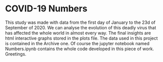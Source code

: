# COVID-19 Numbers

This study was made with data from the first day of January to the 23d of September of 2020. We can analyse the evolution of this deadly virus that has affected the whole world in almost every way. The final insights are html interactive graphs stored in the plots file. The data used in this project is contained in the Archive one. Of course the jupyter notebook named Numbers.ipynb contains the whole code developed in this piece of work. Greetings. 
